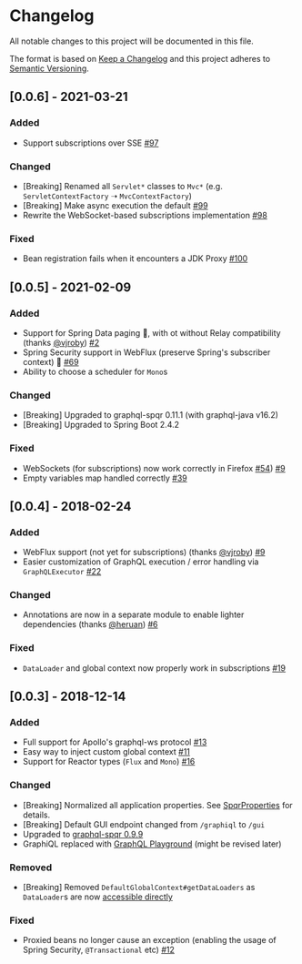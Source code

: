 # Changelog
All notable changes to this project will be documented in this file.

The format is based on [Keep a Changelog](http://keepachangelog.com/en/1.0.0/)
and this project adheres to [Semantic Versioning](http://semver.org/spec/v2.0.0.html).

## [0.0.6] - 2021-03-21
### Added
- Support subscriptions over SSE [#97](https://github.com/leangen/graphql-spqr-spring-boot-starter/issues/97)

### Changed
- [Breaking] Renamed all `Servlet*` classes to `Mvc*` (e.g. `ServletContextFactory` ➝ `MvcContextFactory`)
- [Breaking] Make async execution the default [#99](https://github.com/leangen/graphql-spqr-spring-boot-starter/issues/99)
- Rewrite the WebSocket-based subscriptions implementation [#98](https://github.com/leangen/graphql-spqr-spring-boot-starter/issues/98)

### Fixed
- Bean registration fails when it encounters a JDK Proxy [#100](https://github.com/leangen/graphql-spqr-spring-boot-starter/issues/100)

## [0.0.5] - 2021-02-09
### Added
- Support for Spring Data paging 🥳, with ot without Relay compatibility (thanks [@vjroby](https://github.com/vjroby)) [#2](https://github.com/leangen/graphql-spqr-spring-boot-starter/issues/2)
- Spring Security support in WebFlux (preserve Spring's subscriber context) 🥳 [#69](https://github.com/leangen/graphql-spqr-spring-boot-starter/issues/69) 
- Ability to choose a scheduler for `Mono`s

### Changed
- [Breaking] Upgraded to graphql-spqr 0.11.1 (with graphql-java v16.2)
- [Breaking] Upgraded to Spring Boot 2.4.2

### Fixed
- WebSockets (for subscriptions) now work correctly in Firefox [#54](https://github.com/vjroby)) [#9](https://github.com/leangen/graphql-spqr-spring-boot-starter/issues/54)
- Empty variables map handled correctly [#39](https://github.com/leangen/graphql-spqr-spring-boot-starter/issues/39)

## [0.0.4] - 2018-02-24
### Added
- WebFlux support (not yet for subscriptions) (thanks [@vjroby](https://github.com/vjroby)) [#9](https://github.com/leangen/graphql-spqr-spring-boot-starter/issues/9)
- Easier customization of GraphQL execution / error handling via `GraphQLExecutor` [#22](https://github.com/leangen/graphql-spqr-spring-boot-starter/issues/22)

### Changed
- Annotations are now in a separate module to enable lighter dependencies (thanks [@heruan](https://github.com/heruan)) [#6](https://github.com/leangen/graphql-spqr-spring-boot-starter/issues/6)

### Fixed
- `DataLoader` and global context now properly work in subscriptions [#19](https://github.com/leangen/graphql-spqr-spring-boot-starter/issues/19)

## [0.0.3] - 2018-12-14
### Added
- Full support for Apollo's graphql-ws protocol [#13](https://github.com/leangen/graphql-spqr-spring-boot-starter/issues/13)
- Easy way to inject custom global context [#11](https://github.com/leangen/graphql-spqr-spring-boot-starter/issues/11)
- Support for Reactor types (`Flux` and `Mono`) [#16](https://github.com/leangen/graphql-spqr-spring-boot-starter/issues/16)

### Changed
- [Breaking] Normalized all application properties. See [SpqrProperties](https://github.com/leangen/graphql-spqr-spring-boot-starter/blob/graphql-spqr-spring-boot-starter-v0.0.3/graphql-spqr-spring-boot-autoconfigure/src/main/java/io/leangen/graphql/spqr/spring/autoconfigure/SpqrProperties.java) for details.
- [Breaking] Default GUI endpoint changed from `/graphiql` to `/gui`
- Upgraded to [graphql-spqr 0.9.9](https://github.com/leangen/graphql-spqr/releases/tag/graphql-spqr-v0.9.9)
- GraphiQL replaced with [GraphQL Playground](https://github.com/prisma/graphql-playground) (might be revised later)

### Removed
- [Breaking] Removed `DefaultGlobalContext#getDataLoaders` as `DataLoader`s are now [accessible directly](https://github.com/graphql-java/graphql-java/pull/1263) 

### Fixed
- Proxied beans no longer cause an exception (enabling the usage of Spring Security, `@Transactional` etc) [#12](https://github.com/leangen/graphql-spqr-spring-boot-starter/issues/12)
